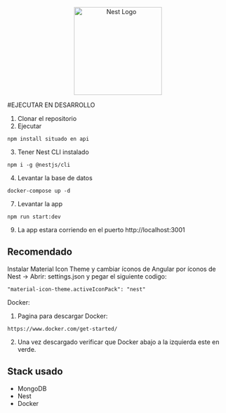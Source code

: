 <p align="center">
  <a href="http://nestjs.com/" target="blank"><img src="https://nestjs.com/img/logo-small.svg" width="200" alt="Nest Logo" /></a>
</p>

#EJECUTAR EN DESARROLLO

1. Clonar el repositorio
2. Ejecutar

```
npm install situado en api
```
3. Tener Nest CLI instalado

```
npm i -g @nestjs/cli
```
4. Levantar la base de datos

```
docker-compose up -d
```

<!-- 5. Clonar el archivo __.env.template__ y renombrar la copia a __.env__

6. LLenar las variables de entorno definidas en el ```.env```  -->

7. Levantar la app

```
npm run start:dev
```

<!-- 8. Reconstruir la base de datos con la semilla

```
http://localhost:3000/api/v2/seed
``` -->

9. La app estara corriendo en el puerto http://localhost:3001

## Recomendado

Instalar Material Icon Theme y cambiar íconos de Angular por íconos de Nest -> Abrir: settings.json y pegar el siguiente codigo:

```
"material-icon-theme.activeIconPack": "nest"
```
Docker:

1. Pagina para descargar Docker:

```
https://www.docker.com/get-started/
```

2. Una vez descargado verificar que Docker abajo a la izquierda este en verde.

## Stack usado
* MongoDB
* Nest
* Docker